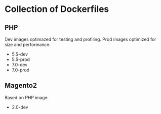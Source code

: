 # Collection of Dockerfiles

## PHP

Dev images optimazed for testing and profiling.
Prod images optimized for size and performance.

- 5.5-dev
- 5.5-prod
- 7.0-dev
- 7.0-prod

## Magento2

Based on PHP image.

- 2.0-dev